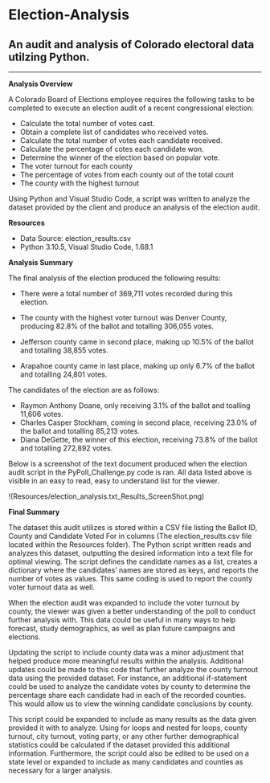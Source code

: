 # Election-Analysis
## An audit and analysis of Colorado electoral data utilzing Python.
____________________________________________________________________

**Analysis Overview**

A Colorado Board of Elections employee requires the following tasks to be completed to execute an election audit of a recent congressional election:  

* Calculate the total number of votes cast. 
* Obtain a complete list of candidates who received votes.
* Calculate the total number of votes each candidate received. 
* Calculate the percentage of cotes each candidate won. 
* Determine the winner of the election based on popular vote. 
* The voter turnout for each county
* The percentage of votes from each county out of the total count
* The county with the highest turnout

Using Python and Visual Studio Code, a script was written to analyze the dataset provided by the client and produce an analysis of the election audit. 

**Resources**

* Data Source: election_results.csv
* Python 3.10.5, Visual Studio Code, 1.68.1

**Analysis Summary**

The final analysis of the election produced the following results:

* There were a total number of 369,711 votes recorded during this election. 

* The county with the highest voter turnout was Denver County,  producing 82.8% of the ballot and totalling 306,055 votes.
* Jefferson county came in second place, making up 10.5% of the ballot and totalling 38,855 votes.
* Arapahoe county came in last place, making up only 6.7% of the ballot and totalling 24,801 votes.

The candidates of the election are as follows:
* Raymon Anthony Doane, only receiving 3.1% of the ballot and toalling 11,606 votes.
* Charles Casper Stockham, coming in second place, receiving 23.0% of the ballot and totalling 85,213 votes.
* Diana DeGette, the winner of this election, receiving 73.8% of the ballot and totalling 272,892 votes.

Below is a screenshot of the text document produced when the election audit script in the PyPoll_Challenge.py code is ran. All data listed above is visible in an easy to read, easy to understand list for the viewer. 

!(Resources/election_analysis.txt_Results_ScreenShot.png)

**Final Summary**

The dataset this audit utilizes is stored within a CSV file listing the Ballot ID, County and Candidate Voted For in columns (The election_results.csv file located within the Resources folder). The Python script written reads and analyzes this dataset, outputting the desired information into a text file for optimal viewing. The script defines the candidate names as a list, creates a dictionary where the candidates’ names are stored as keys, and reports the number of votes as values. This same coding is used to report the county voter turnout data as well.  

When the election audit was expanded to include the voter turnout by county, the viewer was given a better understanding of the poll to conduct further analysis with. This data could be useful in many ways to help forecast, study demographics, as well as plan future campaigns and elections. 

Updating the script to include county data was a minor adjustment that helped produce more meaningful results within the analysis. Additional updates could be made to this code that further analyze the county turnout data using the provided dataset. For instance, an additional if-statement could be used to analyze the candidate votes by county to determine the percentage share each candidate had in each of the recorded counties. This would allow us to view the winning candidate conclusions by county.  

This script could be expanded to include as many results as the data given provided it with to analyze. Using for loops and nested for loops, county turnout, city turnout, voting party, or any other further demographical statistics could be calculated if the dataset provided this additional information. Furthermore, the script could also be edited to be used on a state level or expanded to include as many candidates and counties as necessary for a larger analysis.  
